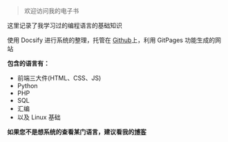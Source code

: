 > 欢迎访问我的电子书

这里记录了我学习过的编程语言的基础知识

使用 Docsify 进行系统的整理，托管在 [Github](https://github.com/R0boter/note)上，利用 GitPages 功能生成的网站

**包含的语言有：**

- 前端三大件(HTML、CSS、JS)
- Python
- PHP
- SQL
- 汇编
- 以及 Linux 基础


**如果您不是想系统的查看某门语言，建议看我的[博客](https://roboter.ga)**
